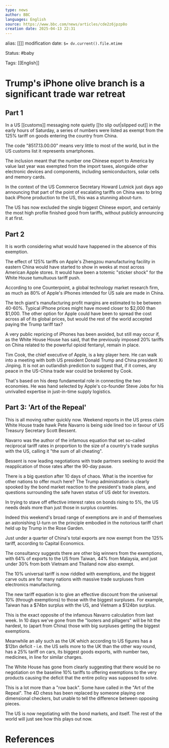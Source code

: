 ```yaml
---
type: news
author: BBC
languages: English
source: https://www.bbc.com/news/articles/cde2z6jpzp8o
creation date: 2025-04-13 22:31
---
```

alias: [[]]
modification date: `$= dv.current().file.mtime`

Status: #baby 

Tags: [[English]]

# Trump's iPhone olive branch is a significant trade war retreat

## Part 1

In a US [[customs]] messaging note quietly [[to slip out|slipped out]]  in the early hours of Saturday, a series of numbers were listed as exempt from the 125% tariff on goods entering the country from China.

The code "8517.13.00.00" means very little to most of the world, but in the US customs list it represents smartphones.

The inclusion meant that the number one Chinese export to America by value last year was exempted from the import taxes, alongside other electronic devices and components, including semiconductors, solar cells and memory cards.

In the context of the US Commerce Secretary Howard Lutnick just days ago announcing that part of the point of escalating tariffs on China was to bring back iPhone production to the US, this was a stunning about-turn.

The US has now excluded the single biggest Chinese export, and certainly the most high profile finished good from tariffs, without publicly announcing it at first.

## Part 2

It is worth considering what would have happened in the absence of this exemption.

The effect of 125% tariffs on Apple's Zhengzou manufacturing facility in eastern China would have started to show in weeks at most across American Apple stores. It would have been a totemic "sticker shock" for the White House tumultuous tariff push.

According to one Counterpoint, a global technology market research firm, as much as 80% of Apple's iPhones intended for US sale are made in China.

The tech giant's manufacturing profit margins are estimated to be between 40-60%. Typical iPhone prices might have moved closer to $2,000 than $1,000. The other option for Apple could have been to spread the cost across all of its global prices, but would the rest of the world accepted paying the Trump tariff tax?

A very public repricing of iPhones has been avoided, but still may occur if, as the White House House has said, that the previously imposed 20% tariffs on China related to the powerful opioid fentanyl, remain in place.

Tim Cook, the chief executive of Apple, is a key player here. He can walk into a meeting with both US president Donald Trump and China president Xi Jinping. It is not an outlandish prediction to suggest that, if it comes, any peace in the US-China trade war could be brokered by Cook.

That's based on his deep fundamental role in connecting the two economies. He was hand selected by Apple's co-founder Steve Jobs for his unrivalled expertise in just-in-time supply logistics.

## Part 3: 'Art of the Repeal'

This is all moving rather quickly now. Weekend reports in the US press claim White House trade hawk Pete Navarro is being side lined too in favour of US Treasury Secretary Scott Bessent.

Navarro was the author of the infamous equation that set so-called reciprocal tariff rates in proportion to the size of a country's trade surplus with the US, calling it "the sum of all cheating".

Bessent is now leading negotiations with trade partners seeking to avoid the reapplication of those rates after the 90-day pause.

There is a big question after 10 days of chaos. What is the incentive for other nations to offer much here? The Trump administration is clearly spooked by the bond market reaction to the president's trade plans, and questions surrounding the safe haven status of US debt for investors.

In trying to stave off effective interest rates on bonds rising to 5%, the US needs deals more than just those in surplus countries.

Indeed this weekend's broad range of exemptions are in and of themselves an astonishing U-turn on the principle embodied in the notorious tariff chart held up by Trump in the Rose Garden.

Just under a quarter of China's total exports are now exempt from the 125% tariff, according to Capital Economics.

The consultancy suggests there are other big winners from the exemptions, with 64% of exports to the US from Taiwan, 44% from Malaysia, and just under 30% from both Vietnam and Thailand now also exempt.

The 10% universal tariff is now riddled with exemptions, and the biggest carve outs are for many nations with massive trade surpluses from electronics manufacturing.

The new tariff equation is to give an effective discount from the universal 10% (through exemptions) to those with the biggest surpluses. For example, Taiwan has a $74bn surplus with the US, and Vietnam a $124bn surplus.

This is the exact opposite of the infamous Navarro calculation from last week. In 10 days we've gone from the "looters and pillagers" will be hit the hardest, to (apart from China) those with big surpluses getting the biggest exemptions.

Meanwhile an ally such as the UK which according to US figures has a $12bn deficit - i.e. the US sells more to the UK than the other way round, has a 25% tariff on cars, its biggest goods exports, with number two, medicines, in line for similar charges.

The White House has gone from clearly suggesting that there would be no negotiation on the baseline 10% tariffs to offering exemptions to the very products causing the deficit that the entire policy was supposed to solve.

This is a lot more than a "row back". Some have called in the "Art of the Repeal". The 4D chess has been replaced by someone playing one dimensional checkers, but unable to tell the difference between opposing pieces.

The US is now negotiating with the bond markets, and itself. The rest of the world will just see how this plays out now.











# References